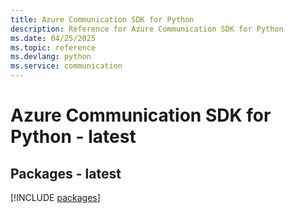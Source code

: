 ```yaml
---
title: Azure Communication SDK for Python
description: Reference for Azure Communication SDK for Python
ms.date: 04/25/2025
ms.topic: reference
ms.devlang: python
ms.service: communication
---
```

# Azure Communication SDK for Python - latest
## Packages - latest
[!INCLUDE [packages](communication-index.md)]